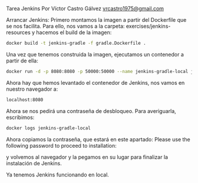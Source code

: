 Tarea Jenkins
Por Víctor Castro Gálvez
vrcastro1975@gmail.com

Arrancar Jenkins:
Primero montamos la imagen a partir del Dockerfile que se nos facilita.
Para ello, nos vamos a la carpeta:
exercises/jenkins-resources
y hacemos el build de la imagen:
```bash
docker build -t jenkins-gradle -f gradle.Dockerfile .
```
Una vez que tenemos construida la imagen, ejecutamos un contenedor a partir de ella:

```bash
docker run -d -p 8080:8080 -p 50000:50000 --name jenkins-gradle-local jenkins-gradle
```

Ahora hay que hemos levantado el contenedor de Jenkins, nos vamos en nuestro navegador a:
```bash
localhost:8080
```

Ahora se nos pedirá una contraseña de desbloqueo. Para averiguarla, escribimos:
```bash
docker logs jenkins-gradle-local
```

Ahora copiamos la contraseña, que estará en este apartado:
Please use the following password to proceed to installation:

y volvemos al navegador y la pegamos en su lugar para finalizar la instalación de Jenkins.

Ya tenemos Jenkins funcionando en local.


